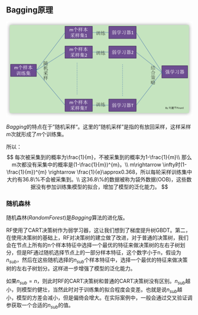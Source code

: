 ## Bagging原理

![pic](pic/jicheng/1.png)

$Bagging$的特点在于”随机采样“。这里的”随机采样”是指的有放回采样，这样采样$m$次就形成了$m$个训练集。

所以：
$$
每次被采集到的概率为\frac{1}{m}，不被采集到的概率为1-\frac{1}{m}\\
那么m次都没有采集中的概率是(1-\frac{1}{m})^{m}。\\
m\rightarrow \infty时(1-\frac{1}{m})^{m} \rightarrow \frac{1}{e}\approx0.368，所以每轮采样训练集中大约有36.8\%不会被采集到。\\
这36.8\%的数据被称为袋外数据(OOB)，这些数据没有参加训练集模型的拟合，增加了模型的泛化能力。
$$


### 随机森林

随机森林$(RandomForest)$是$Bagging$算法的进化版。

RF使用了CART决策树作为弱学习器，这让我们想到了梯度提升树GBDT。第二，在使用决策树的基础上，RF对决策树的建立做了改进，对于普通的决策树，我们会在节点上所有的n个样本特征中选择一个最优的特征来做决策树的左右子树划分，但是RF通过随机选择节点上的一部分样本特征，这个数字小于n，假设为$n_{sub}$，然后在这些随机选择的$n_{sub}$个样本特征中，选择一个最优的特征来做决策树的左右子树划分。这样进一步增强了模型的泛化能力。　　

如果$n_{sub}=n$，则此时RF的CART决策树和普通的CART决策树没有区别。$n_{sub}$越小，则模型约健壮，当然此时对于训练集的拟合程度会变差。也就是说$n_{sub}$越小，模型的方差会减小，但是偏倚会增大。在实际案例中，一般会通过交叉验证调参获取一个合适的$n_{sub}$的值。
